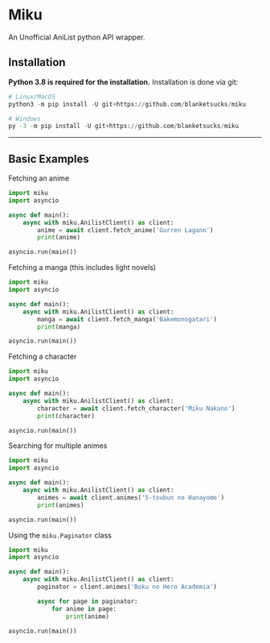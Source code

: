 # Miku

An Unofficial AniList python API wrapper.

## Installation

**Python 3.8 is required for the installation.**
Installation is done via git:
```py
# Linux/MacOS
python3 -m pip install -U git+https://github.com/blanketsucks/miku

# Windows
py -3 -m pip install -U git+https://github.com/blanketsucks/miku
```
-----

## Basic Examples

Fetching an anime
```py
import miku
import asyncio

async def main():
    async with miku.AnilistClient() as client:
        anime = await client.fetch_anime('Gurren Lagann')
        print(anime)

asyncio.run(main())
```

Fetching a manga (this includes light novels)
```py
import miku
import asyncio

async def main():
    async with miku.AnilistClient() as client:
        manga = await client.fetch_manga('Bakemonogatari')
        print(manga)

asyncio.run(main())
```

Fetching a character
```py
import miku
import asyncio

async def main():
    async with miku.AnilistClient() as client:
        character = await client.fetch_character('Miku Nakano')
        print(character)

asyncio.run(main())
```

Searching for multiple animes
```py
import miku
import asyncio

async def main():
    async with miku.AnilistClient() as client:
        animes = await client.animes('5-toubun no Hanayome')
        print(animes)

asyncio.run(main())
```

Using the `miku.Paginator` class
```py
import miku
import asyncio

async def main():
    async with miku.AnilistClient() as client:
        paginator = client.animes('Boku no Hero Academia')

        async for page in paginator:
            for anime in page:
                print(anime)

asyncio.run(main())
```
